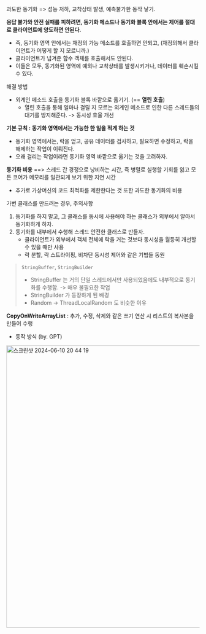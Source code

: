 과도한 동기화 => 성능 저하, 교착상태 발생, 예측불가한 동작 낳기.

**응답 불가와 안전 실패를 피하려면, 동기화 메소드나 동기화 블록 안에서는 제어를 절대로 클라이언트에 양도하면 안된다.**
- 즉, 동기화 영역 안에서는 재정의 가능 메소드를 호출하면 안되고, (재정의해서 클라이언트가 어떻게 할 지 모르니까.)
- 클라이언트가 넘겨준 함수 객체를 호출해서도 안된다.
- 이들은 모두, 동기화된 영역에 예외나 교착상태를 발생시키거나, 데이터를 훼손시킬 수 있다.

해결 방법
- 외계인 메소드 호출을 동기화 블록 바깥으로 옮기기. (== **열린 호출**)
  - 열린 호출을 통해 얼마나 걸릴 지 모르는 외계인 메소드로 인한 다른 스레드들의 대기를 방지해준다. -> 동시성 효율 개선

**기본 규칙 : 동기화 영역에서는 가능한 한 일을 적게 하는 것**
- 동기화 영역에서는, 락을 얻고, 공유 데이터를 검사하고, 필요하면 수정하고, 락을 해제하는 작업이 이뤄진다.
- 오래 걸리는 작업이라면 동기화 영역 바깥으로 옮기는 것을 고려하자.

**동기화 비용** ==> 스레드 간 경쟁으로 낭비하는 시간, 즉 병렬로 실행할 기회를 잃고 모든 코어가 메모리를 일관되게 보기 위한 지연 시간
- 추가로 가상머신의 코드 최적화를 제한한다는 것 또한 과도한 동기화의 비용

가변 클래스를 만드려는 경우, 주의사항
1. 동기화를 하지 말고, 그 클래스를 동시에 사용해야 하는 클래스가 외부에서 알아서 동기화하게 하자.
2. 동기화를 내부에서 수행해 스레드 안전한 클래스로 만들자.
    - 클라이언트가 외부에서 객체 전체에 락을 거는 것보다 동시성을 월등히 개선할 수 있을 때만 사용
    - 락 분할, 락 스트라이핑, 비차단 동시성 제어와 같은 기법들 동원

> `StringBuffer`, `StringBuilder`
> - StringBuffer 는 거의 단일 스레드에서만 사용되었음에도 내부적으로 동기화를 수행함. -> 매우 불필요한 작업
> - StringBuilder 가 등장하게 된 배경
> - Random -> ThreadLocalRandom 도 비슷한 이유

**CopyOnWriteArrayList**
: 추가, 수정, 삭제와 같은 쓰기 연산 시 리스트의 복사본을 만들어 수행
- 동작 방식 (by. GPT)

<img width="735" alt="스크린샷 2024-06-10 20 44 19" src="https://github.com/SeongukBaek/DevDevDev/assets/33208303/c13be741-ae81-4551-a9be-cf2f010aea10">
